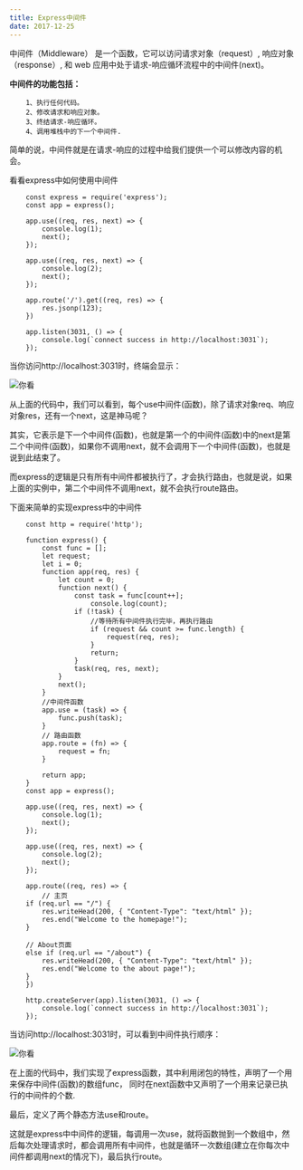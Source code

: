 ```yaml
---
title: Express中间件
date: 2017-12-25
---
```


中间件（Middleware） 是一个函数，它可以访问请求对象（request）, 响应对象（response）, 和 web 应用中处于请求-响应循环流程中的中间件(next)。

**中间件的功能包括：**

        1、执行任何代码。
        2、修改请求和响应对象。
        3、终结请求-响应循环。
        4、调用堆栈中的下一个中间件.

简单的说，中间件就是在请求-响应的过程中给我们提供一个可以修改内容的机会。

看看express中如何使用中间件

        const express = require('express');
        const app = express();

        app.use((req, res, next) => {
            console.log(1);
            next();
        });

        app.use((req, res, next) => {
            console.log(2);
            next();
        });

        app.route('/').get((req, res) => {
            res.jsonp(123);
        })

        app.listen(3031, () => {
            console.log(`connect success in http://localhost:3031`);
        });

当你访问http://localhost:3031时，终端会显示：

![你看](/../about/middleware1.png)

从上面的代码中，我们可以看到，每个use中间件(函数)，除了请求对象req、响应对象res，还有一个next，这是神马呢？

其实，它表示是下一个中间件(函数)，也就是第一个的中间件(函数)中的next是第二个中间件(函数)，如果你不调用next，就不会调用下一个中间件(函数)，也就是说到此结束了。

而express的逻辑是只有所有中间件都被执行了，才会执行路由，也就是说，如果上面的实例中，第二个中间件不调用next，就不会执行route路由。

下面来简单的实现express中的中间件

        const http = require('http');

        function express() {
            const func = [];
            let request;
            let i = 0;
            function app(req, res) {
                let count = 0;
                function next() {
                    const task = func[count++];
                        console.log(count);
                    if (!task) {
                        //等待所有中间件执行完毕，再执行路由
                        if (request && count >= func.length) {
                            request(req, res);
                        }
                        return;
                    }
                    task(req, res, next);
                }
                next();
            }
            //中间件函数
            app.use = (task) => {
                func.push(task);
            }
            // 路由函数
            app.route = (fn) => {
                request = fn;
            }

            return app;
        }
        const app = express();

        app.use((req, res, next) => {
            console.log(1);
            next();
        });

        app.use((req, res, next) => {
            console.log(2);
            next();
        });

        app.route((req, res) => {
            // 主页
        if (req.url == "/") {
            res.writeHead(200, { "Content-Type": "text/html" });
            res.end("Welcome to the homepage!");
        }

        // About页面
        else if (req.url == "/about") {
            res.writeHead(200, { "Content-Type": "text/html" });
            res.end("Welcome to the about page!");
        }
        })

        http.createServer(app).listen(3031, () => {
            console.log(`connect success in http://localhost:3031`);
        });


当访问http://localhost:3031时，可以看到中间件执行顺序：

![你看](/../about/middleware2.png)

在上面的代码中，我们实现了express函数，其中利用闭包的特性，声明了一个用来保存中间件(函数)的数组func，
同时在next函数中又声明了一个用来记录已执行的中间件的个数.

最后，定义了两个静态方法use和route。

这就是express中中间件的逻辑，每调用一次use，就将函数抛到一个数组中，然后每次处理请求时，都会调用所有中间件，也就是循环一次数组(建立在你每次中间件都调用next的情况下)，最后执行route。

